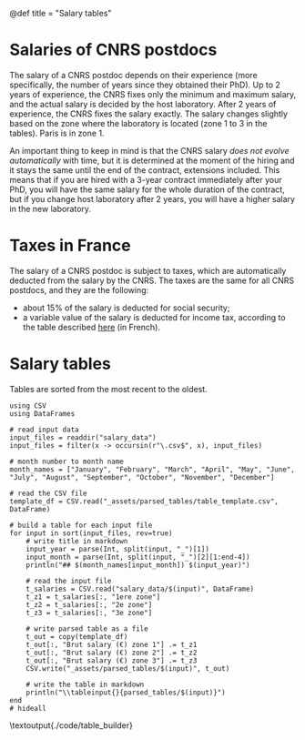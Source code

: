 
@def title = "Salary tables"

# Salaries of CNRS postdocs
The salary of a CNRS postdoc depends on their experience (more specifically, the number of years since they obtained their PhD).
Up to 2 years of experience, the CNRS fixes only the minimum and maximum salary, and the actual salary is decided by the host laboratory.
After 2 years of experience, the CNRS fixes the salary exactly.
The salary changes slightly based on the zone where the laboratory is located (zone 1 to 3 in the tables). 
Paris is in zone 1.

An important thing to keep in mind is that the CNRS salary _does not evolve automatically_ with time, but it is determined at the moment of the hiring and it stays the same until the end of the contract, extensions included.
This means that if you are hired with a 3-year contract immediately after your PhD, you will have the same salary for the whole duration of the contract, but if you change host laboratory after 2 years, you will have a higher salary in the new laboratory.

# Taxes in France
The salary of a CNRS postdoc is subject to taxes, which are automatically deducted from the salary by the CNRS.
The taxes are the same for all CNRS postdocs, and they are the following:
- about 15% of the salary is deducted for social security;
- a variable value of the salary is deducted for income tax, according to the table described [here](https://www.economie.gouv.fr/particuliers/tranches-imposition-impot-revenu) (in French).

# Salary tables

Tables are sorted from the most recent to the oldest.


```julia:./code/table_builder
using CSV
using DataFrames

# read input data
input_files = readdir("salary_data")
input_files = filter(x -> occursin(r"\.csv$", x), input_files)

# month number to month name
month_names = ["January", "February", "March", "April", "May", "June", "July", "August", "September", "October", "November", "December"]

# read the CSV file
template_df = CSV.read("_assets/parsed_tables/table_template.csv", DataFrame)

# build a table for each input file
for input in sort(input_files, rev=true)
    # write title in markdown
    input_year = parse(Int, split(input, "_")[1])
    input_month = parse(Int, split(input, "_")[2][1:end-4])
    println("## $(month_names[input_month]) $(input_year)")

    # read the input file
    t_salaries = CSV.read("salary_data/$(input)", DataFrame)
    t_z1 = t_salaries[:, "1ere zone"]
    t_z2 = t_salaries[:, "2e zone"]
    t_z3 = t_salaries[:, "3e zone"]

    # write parsed table as a file
    t_out = copy(template_df)
    t_out[:, "Brut salary (€) zone 1"] .= t_z1
    t_out[:, "Brut salary (€) zone 2"] .= t_z2
    t_out[:, "Brut salary (€) zone 3"] .= t_z3
    CSV.write("_assets/parsed_tables/$(input)", t_out)

    # write the table in markdown
    println("\\tableinput{}{parsed_tables/$(input)}")
end
# hideall
```

\textoutput{./code/table_builder}